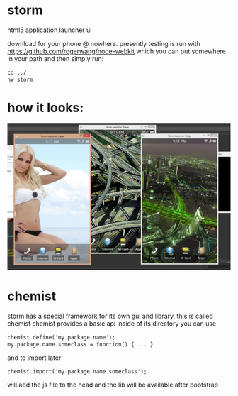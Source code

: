 storm
=====

html5 application launcher ui

download for your phone @ nowhere.
presently testing is run with https://github.com/rogerwang/node-webkit
which you can put somewhere in your path and then simply run:
	
	cd ../
	nw storm
	
how it looks:
=====

![Screenshot would be here..](docs/launch.png "Stormlooks")
	
chemist
====

storm has a special framework for its own gui and library, this is called chemist
chemist provides a basic api inside of its directory you can use

	chemist.define('my.package.name');
	my.package.name.someclass = function() { ... }
	
and to import later

	chemist.import('my.package.name.someclass');
	
will add the js file to the head and the lib will be available after bootstrap